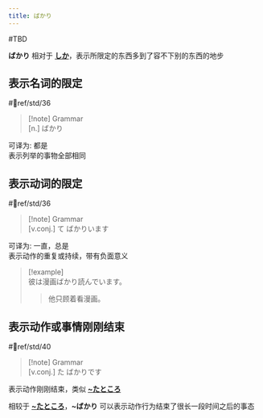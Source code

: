 ```yaml
---
title: ばかり
---
```

 #TBD  

**ばかり** 相对于 [**しか**](../1.basic%20particle/しか.md)，表示所限定的东西多到了容不下别的东西的地步  
## 表示名词的限定  

 #📖ref/std/36  

> [!note] Grammar  
> [n.] ばかり  

可译为: 都是  
表示列举的事物全部相同  

## 表示动词的限定  

 #📖ref/std/36  

> [!note] Grammar  
> [v.conj.] て ばかりいます  

可译为: 一直，总是  
表示动作的重复或持续，带有负面意义  

> [!example]  
> 彼は漫画ばかり読んでいます。  
> > 他只顾着看漫画。  

## 表示动作或事情刚刚结束  

 #📖ref/std/40  

> [!note] Grammar  
> [v.conj.] た ばかりです  

表示动作刚刚结束，类似 [**~たところ**](ところ.md#表示动作刚刚结束)  

相较于 [**~たところ**](ところ.md#表示动作刚刚结束)，**~ばかり** 可以表示动作行为结束了很长一段时间之后的事态  
